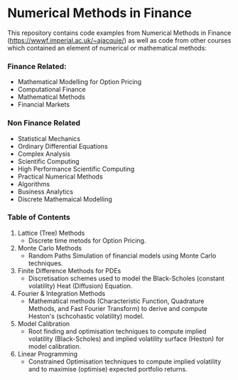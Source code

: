 # Numerical Methods in Finance
This repository contains code examples from Numerical Methods in Finance (https://wwwf.imperial.ac.uk/~ajacquie/) as well as code from other courses which contained an element of numerical or mathematical methods:
### Finance Related:
* Mathematical Modelling for Option Pricing
* Computational Finance
* Mathematical Methods
* Financial Markets

### Non Finance Related
* Statistical Mechanics
* Ordinary Differential Equations
* Complex Analysis
* Scientific Computing
* High Performance Scientific Computing 
* Practical Numerical Methods
* Algorithms
* Business Analytics
* Discrete Mathemaical Modelling

### Table of Contents
1. Lattice (Tree) Methods
   * Discrete time metods for Option Pricing.
2. Monte Carlo Methods
   * Random Paths Simulation of financial models using Monte Carlo techniques.
3. Finite Difference Methods for PDEs
   * Discretisation schemes used to model the Black-Scholes (constant volatility) Heat (Diffusion) Equation.
4. Fourier & Integration Methods
   * Mathematical methods (Characteristic Function, Quadrature Methods, and Fast Fourier Transform) to derive and compute Heston's (schcohastic volatility) model.
5. Model Calibration
   * Root finding and optimisation techniques to compute implied volatility (Black-Scholes) and implied volatility surface (Heston) for model calibration.
6. Linear Programming
   * Constrained Optimisation techniques to compute implied volatility and to maximise (optimise) expected portfolio returns.


